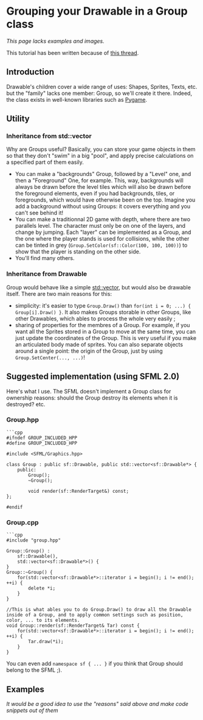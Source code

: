 # Grouping your Drawable in a Group class

_This page lacks examples and images._

This tutorial has been written because of [this thread](http://fr.sfml-dev.org/forums/index.php?topic=7719.new#new).

## Introduction

Drawable's children cover a wide range of uses: Shapes, Sprites, Texts, etc. but the "family" lacks one member: Group, so we'll create it there. Indeed, the class exists in well-known libraries such as [Pygame](http://www.pygame.org/news.html).

## Utility

### Inheritance from std::vector

Why are Groups useful? Basically, you can store your game objects in them so that they don't "swim" in a big "pool", and apply precise calculations on a specified part of them easily.
* You can make a "backgrounds" Group, followed by a "Level" one, and then a "Foreground" One, for example. This, way, backgrounds will always be drawn before the level tiles which will also be drawn before the foreground elements, even if you had backgrounds, tiles, or foregrounds, which would have otherwise been on the top. Imagine you add a background without using Groups: it covers everything and you can't see behind it!
* You can make a traditionnal 2D game with depth, where there are two parallels level. The character must only be on one of the layers, and change by jumping. Each "layer" can be implemented as a Group, and the one where the player stands is used for collisions, while the other can be tinted in grey (`Group.SetColor(sf::Color(100, 100, 100))`) to show that the player is standing on the other side.
* You'll find many others.

### Inheritance from Drawable

Group would behave like a simple [std::vector](http://en.cppreference.com/w/cpp/container/vector), but would also be drawable itself. There are two main reasons for this:
* simplicity: it's easier to type `Group.Draw()` than `for(int i = 0; ...) { Group[i].Draw() }`. It also makes Groups storable in other Groups, like other Drawables, which ables to process the whole very easily ;
* sharing of properties for the membres of a Group. For example, if you want all the Sprites stored in a Group to move at the same time, you can just update the coordinates of the Group. This is very useful if you make an articulated body made of sprites. You can also separate objects around a single point: the origin of the Group, just by using `Group.SetCenter(..., ...)`!

## Suggested implementation (using SFML 2.0)

Here's what I use. The SFML doesn't implement a Group class for ownership reasons: should the Group destroy its elements when it is destroyed? etc.

### Group.hpp
	```cpp
	#ifndef GROUP_INCLUDED_HPP
	#define GROUP_INCLUDED_HPP

	#include <SFML/Graphics.hpp>

	class Group : public sf::Drawable, public std::vector<sf::Drawable*> {
		public:
			Group();
			~Group();

			void render(sf::RenderTarget&) const;
	};

	#endif

### Group.cpp

	```cpp
	#include "group.hpp"

	Group::Group() :
		sf::Drawable(),
		std::vector<sf::Drawable*>() {
	}
	Group::~Group() {
		for(std::vector<sf::Drawable*>::iterator i = begin(); i != end(); ++i) {
			delete *i;
		}
	}

	//This is what ables you to do Group.Draw() to draw all the Drawable inside of a Group, and to apply common settings such as position, color, ... to its elements.
	void Group::render(sf::RenderTarget& Tar) const {
		for(std::vector<sf::Drawable*>::iterator i = begin(); i != end(); ++i) {
			Tar.draw(*i);
		}
	}

You can even add `namespace sf { ... }` if you think that Group should belong to the SFML ;).

## Examples

_It would be a good idea to use the "reasons" said above and make code snippets out of them_